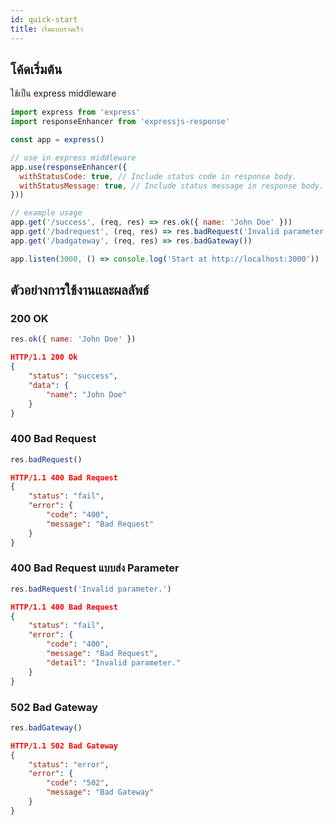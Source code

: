 ```yaml
---
id: quick-start
title: เริ่มแบบรวดเร็ว
---
```

## โค้ดเริ่มต้น

ใช้เป็น express middleware

```js
import express from 'express'
import responseEnhancer from 'expressjs-response'

const app = express()

// use in express middleware
app.use(responseEnhancer({
  withStatusCode: true, // Include status code in response body.
  withStatusMessage: true, // Include status message in response body.
}))

// example usage
app.get('/success', (req, res) => res.ok({ name: 'John Doe' }))
app.get('/badrequest', (req, res) => res.badRequest('Invalid parameter.'))
app.get('/badgateway', (req, res) => res.badGateway())

app.listen(3000, () => console.log('Start at http://localhost:3000'))
```

## ตัวอย่างการใช้งานและผลลัพธ์

### 200 OK

```js
res.ok({ name: 'John Doe' })
```

```json
HTTP/1.1 200 Ok
{
    "status": "success",
    "data": {
        "name": "John Doe"
    }
}
```

### 400 Bad Request

```js
res.badRequest()
```

```json
HTTP/1.1 400 Bad Request
{
    "status": "fail",
    "error": {
        "code": "400",
        "message": "Bad Request"
    }
}
```

### 400 Bad Request แบบส่ง Parameter

```js
res.badRequest('Invalid parameter.')
```

```json
HTTP/1.1 400 Bad Request
{
    "status": "fail",
    "error": {
        "code": "400",
        "message": "Bad Request",
        "detail": "Invalid parameter."
    }
}
```

### 502 Bad Gateway

```js
res.badGateway()
```

```json
HTTP/1.1 502 Bad Gateway
{
    "status": "error",
    "error": {
        "code": "502",
        "message": "Bad Gateway"
    }
}
```